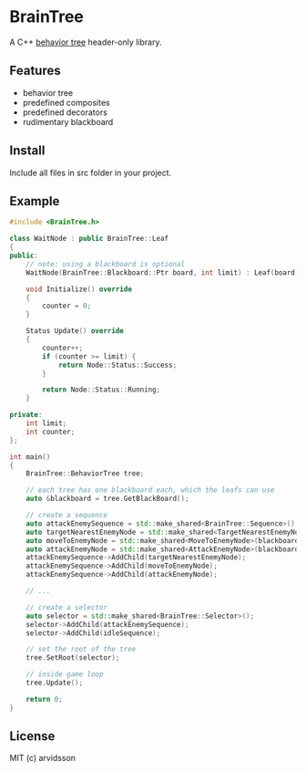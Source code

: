 BrainTree
======

A C++ [behavior tree](http://gamasutra.com/blogs/ChrisSimpson/20140717/221339/Behavior_trees_for_AI_How_they_work.php) header-only library.

Features
--------

* behavior tree
* predefined composites
* predefined decorators
* rudimentary blackboard

Install
-------

Include all files in src folder in your project.

Example
-------

```c++
#include <BrainTree.h>

class WaitNode : public BrainTree::Leaf
{
public:
    // note: using a blackboard is optional
    WaitNode(BrainTree::Blackboard::Ptr board, int limit) : Leaf(board), limit(limit) {}

    void Initialize() override
    {
        counter = 0;
    }

    Status Update() override
    {
        counter++;
        if (counter >= limit) {
            return Node::Status::Success;
        }

        return Node::Status::Running;
    }

private:
    int limit;
    int counter;
};

int main()
{
    BrainTree::BehaviorTree tree;

    // each tree has one blackboard each, which the leafs can use
    auto &blackboard = tree.GetBlackBoard();

    // create a sequence
    auto attackEnemySequence = std::make_shared<BrainTree::Sequence>();
    auto targetNearestEnemyNode = std::make_shared<TargetNearestEnemyNode>(blackboard);
    auto moveToEnemyNode = std::make_shared<MoveToEnemyNode>(blackboard);
    auto attackEnemyNode = std::make_shared<AttackEnemyNode>(blackboard);
    attackEnemySequence->AddChild(targetNearestEnemyNode);
    attackEnemySequence->AddChild(moveToEnemyNode);
    attackEnemySequence->AddChild(attackEnemyNode);

    // ...

    // create a selector
    auto selector = std::make_shared<BrainTree::Selector>();
    selector->AddChild(attackEnemySequence);
    selector->AddChild(idleSequence);

    // set the root of the tree
    tree.SetRoot(selector);

    // inside game loop
    tree.Update();

    return 0;
}
```

License
-------
MIT (c) arvidsson
